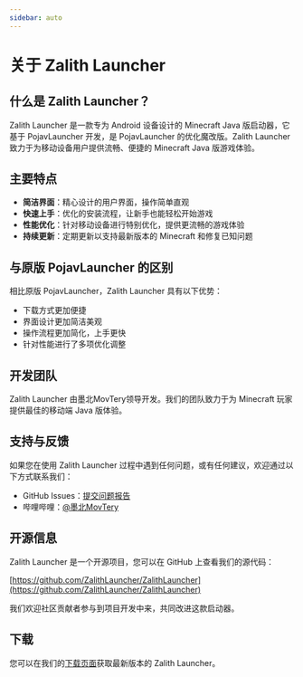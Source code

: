 ```yaml
---
sidebar: auto
---
```


# 关于 Zalith Launcher

## 什么是 Zalith Launcher？

Zalith Launcher 是一款专为 Android 设备设计的 Minecraft Java 版启动器，它基于 PojavLauncher 开发，是 PojavLauncher 的优化魔改版。Zalith Launcher 致力于为移动设备用户提供流畅、便捷的 Minecraft Java 版游戏体验。

## 主要特点

- **简洁界面**：精心设计的用户界面，操作简单直观
- **快速上手**：优化的安装流程，让新手也能轻松开始游戏
- **性能优化**：针对移动设备进行特别优化，提供更流畅的游戏体验
- **持续更新**：定期更新以支持最新版本的 Minecraft 和修复已知问题

## 与原版 PojavLauncher 的区别

相比原版 PojavLauncher，Zalith Launcher 具有以下优势：

- 下载方式更加便捷
- 界面设计更加简洁美观
- 操作流程更加简化，上手更快
- 针对性能进行了多项优化调整

## 开发团队

Zalith Launcher 由墨北MovTery领导开发。我们的团队致力于为 Minecraft 玩家提供最佳的移动端 Java 版体验。

## 支持与反馈

如果您在使用 Zalith Launcher 过程中遇到任何问题，或有任何建议，欢迎通过以下方式联系我们：

- GitHub Issues：[提交问题报告](https://github.com/ZalithLauncher/ZalithLauncher/issues)
- 哔哩哔哩：[@墨北MovTery](https://space.bilibili.com/2008204513)

## 开源信息

Zalith Launcher 是一个开源项目，您可以在 GitHub 上查看我们的源代码：

[https://github.com/ZalithLauncher/ZalithLauncher](https://github.com/ZalithLauncher/ZalithLauncher)

我们欢迎社区贡献者参与到项目开发中来，共同改进这款启动器。

## 下载

您可以在我们的[下载页面](/download)获取最新版本的 Zalith Launcher。